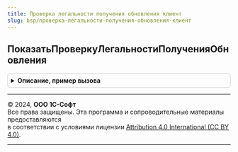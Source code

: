 ```yaml
---
title: Проверка легальности получения обновления клиент
slug: bsp/проверка-легальности-получения-обновления-клиент
---
```



## ПоказатьПроверкуЛегальностиПолученияОбновления
<details style="margin: 1em 0; padding: 0.5em; border: 1px solid #ccc; border-radius: 6px;">

<summary style="font-weight: bold; cursor: pointer;">Описание, пример вызова</summary>

```bsl

// Запрашивает у пользователя диалог с подтверждением легальности полученного
// обновления и завершает работу системы, если обновление получено не легально
// (см. параметр ЗавершатьРаботуСистемы).
//
// Параметры:
//  Оповещение             - ОписаниеОповещения - содержит обработчик, вызываемый после
//                                    подтверждения легальности получения обновления.
//  ЗавершатьРаботуСистемы - Булево - завершать работу системы, если пользователь
//                                    указал, что обновление получено не легально.
//
Процедура ПоказатьПроверкуЛегальностиПолученияОбновления(Оповещение, ЗавершатьРаботуСистемы = Ложь) Экспорт
```

Пример вызова
```bsl
ПроверкаЛегальностиПолученияОбновленияКлиент.ПоказатьПроверкуЛегальностиПолученияОбновления(Оповещение, ЗавершатьРаботуСистемы);
```
</details>

---

© 2024, **ООО 1С-Софт**  
Все права защищены. Эта программа и сопроводительные материалы предоставляются  
в соответствии с условиями лицензии [Attribution 4.0 International (CC BY 4.0)](https://creativecommons.org/licenses/by/4.0/legalcode).

---
